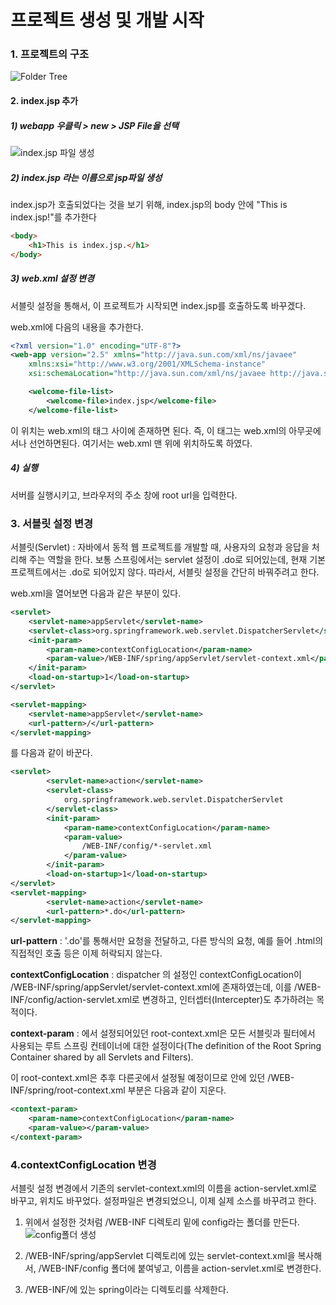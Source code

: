 # 프로젝트 생성 및 개발 시작


### 1. 프로젝트의 구조
![Folder Tree](http://cfile10.uf.tistory.com/image/235C623553CD0B7220EEC5)

#### 2. index.jsp 추가
##### 1) webapp 우클릭 > new > JSP File을 선택
![index.jsp 파일 생성](http://cfile10.uf.tistory.com/image/235C623553CD0B7220EEC5)
##### 2) index.jsp 라는 이름으로 jsp파일 생성

index.jsp가 호출되었다는 것을 보기 위해, index.jsp의 body 안에 "This is index.jsp!"를 추가한다

```HTML
<body>
    <h1>This is index.jsp.</h1>
</body>
```

##### 3) web.xml 설정 변경
서블릿 설정을 통해서, 이 프로젝트가 시작되면 index.jsp를 호출하도록 바꾸겠다.

web.xml에 다음의 내용을 추가한다.
```xml
<?xml version="1.0" encoding="UTF-8"?>
<web-app version="2.5" xmlns="http://java.sun.com/xml/ns/javaee"
    xmlns:xsi="http://www.w3.org/2001/XMLSchema-instance"
    xsi:schemaLocation="http://java.sun.com/xml/ns/javaee http://java.sun.com/xml/ns/javaee/web-app_2_5.xsd">

    <welcome-file-list>
        <welcome-file>index.jsp</welcome-file>
    </welcome-file-list>
```
이 위치는 web.xml의 <web-app></web-app> 태그 사이에 존재하면 된다. 즉, 이 태그는 web.xml의 아무곳에서나 선언하면된다. 여기서는 web.xml 맨 위에 위치하도록 하였다.

##### 4) 실행
서버를 실행시키고, 브라우저의 주소 창에 root url을 입력한다.


### 3. 서블릿 설정 변경
서블릿(Servlet) : 자바에서 동적 웹 프로젝트를 개발할 때, 사용자의 요청과 응답을 처리해 주는 역할을 한다.
보통 스프링에서는 servlet 설정이 .do로 되어있는데, 현재 기본 프로젝트에서는 .do로 되어있지 않다. 따라서, 서블릿 설정을 간단히 바꿔주려고 한다.

web.xml을 열어보면 다음과 같은 부분이 있다.

```xml
<servlet>
    <servlet-name>appServlet</servlet-name>
    <servlet-class>org.springframework.web.servlet.DispatcherServlet</servlet-class>
    <init-param>
        <param-name>contextConfigLocation</param-name>
        <param-value>/WEB-INF/spring/appServlet/servlet-context.xml</param-value>
    </init-param>
    <load-on-startup>1</load-on-startup>
</servlet>

<servlet-mapping>
    <servlet-name>appServlet</servlet-name>
    <url-pattern>/</url-pattern>
</servlet-mapping>

```
를 다음과 같이 바꾼다.
```xml
<servlet>
        <servlet-name>action</servlet-name>
        <servlet-class>
            org.springframework.web.servlet.DispatcherServlet
        </servlet-class>
        <init-param>
            <param-name>contextConfigLocation</param-name>
            <param-value>
                /WEB-INF/config/*-servlet.xml
            </param-value>
        </init-param>
        <load-on-startup>1</load-on-startup>
</servlet>
<servlet-mapping>
        <servlet-name>action</servlet-name>
        <url-pattern>*.do</url-pattern>
</servlet-mapping>
```

**url-pattern** : '.do'를 통해서만 요청을 전달하고, 다른 방식의 요청, 예를 들어 .html의 직접적인 호출 등은 이제 허락되지 않는다.

**contextConfigLocation** : dispatcher 의 설정인 contextConfigLocation이 /WEB-INF/spring/appServlet/servlet-context.xml에 존재하였는데, 이를 /WEB-INF/config/action-servlet.xml로 변경하고, 인터셉터(Intercepter)도 추가하려는 목적이다.

**context-param** : <context-param>에서 설정되어있던 root-context.xml은 모든 서블릿과 필터에서 사용되는 루트 스프링 컨테이너에 대한 설정이다(The definition of the Root Spring Container shared by all Servlets and Filters).

이 root-context.xml은 추후 다른곳에서 설정될 예정이므로 <param-value></param-value>안에 있던 /WEB-INF/spring/root-context.xml 부분은 다음과 같이 지운다.

```xml
<context-param>
    <param-name>contextConfigLocation</param-name>
    <param-value></param-value>
</context-param>
```

### 4.contextConfigLocation 변경
서블릿 설정 변경에서 기존의 servlet-context.xml의 이름을 action-servlet.xml로 바꾸고, 위치도 바꾸었다. 설정파일은 변경되었으니, 이제 실제 소스를 바꾸려고 한다.

1. 위에서 설정한 것처럼 /WEB-INF 디렉토리 밑에 config라는 폴더를 만든다.
![config폴더 생성](http://cfile7.uf.tistory.com/image/2448B53953C3E7090AFFB6)
2. /WEB-INF/spring/appServlet 디렉토리에 있는 servlet-context.xml을 복사해서, /WEB-INF/config 폴더에 붙여넣고, 이름을 action-servlet.xml로 변경한다.

3. /WEB-INF/에 있는 spring이라는 디렉토리를 삭제한다.
